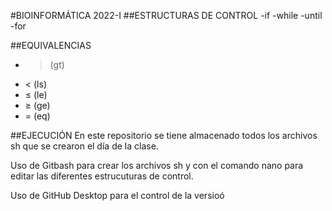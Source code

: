 #BIOINFORMÁTICA 2022-I
##ESTRUCTURAS DE CONTROL
-if
-while
-until
-for

##EQUIVALENCIAS
- > (gt)
- < (ls)
- ≤ (le)
- ≥ (ge)
- = (eq)

##EJECUCIÓN
En este repositorio se tiene almacenado todos los archivos sh que se crearon el día de la clase.

Uso de Gitbash para crear los archivos sh y con el comando nano para editar las diferentes estrucuturas de control.

Uso de GitHub Desktop para el control de la versioó
